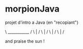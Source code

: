 # morpionJava
projet d'intro a Java (en "recopiant")

\ ___________ /
 \     |     /
  \    |    /
   \   |   / 
    \  |  /

and praise the sun !
